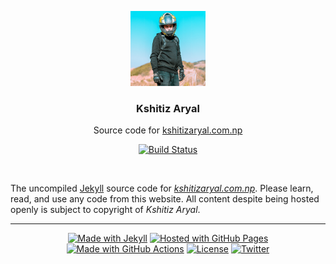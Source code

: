 <p align="center">
  <a href="https://kshitizaryal.com.np/">
    <img width="120px" height="120px" alt="Kshitiz Aryal" src="src/assets/img/avatar.png" />
  </a>
</p>
<h3 align="center">Kshitiz Aryal</h3>
<p align="center">Source code for <a href="https://kshitizaryal.com.np/">kshitizaryal.com.np</a></p>
<div align="center">

[![Build Status](https://github.com/KshitizAryal/kshitizaryal.github.io/actions/workflows/ci.yml/badge.svg?branch=main)](https://github.com/KshitizAryal/kshitizaryal.github.io/actions?workflow=CI)

</div><br />

The uncompiled [Jekyll](https://jekyllrb.com/) source code for _[kshitizaryal.com.np](https://kshitizaryal.com.np/)_. Please learn, read, and use any code from this website. All content despite being hosted openly is subject to copyright of _Kshitiz Aryal_.

---

<div align="center">

[![Made with Jekyll](https://img.shields.io/badge/Jekyll-v4.2.0-blue?logo=jekyll&logoColor=white)](https://jekyllrb.com/)
[![Hosted with GitHub Pages](https://img.shields.io/badge/Hosted_with-GitHub_Pages-blue?logo=github&logoColor=white)](https://pages.github.com/)
[![Made with GitHub Actions](https://img.shields.io/badge/CI-GitHub_Actions-blue?logo=github-actions&logoColor=white)](https://github.com/features/actions)
[![License](https://img.shields.io/badge/License-MIT-blue)](https://github.com/KshitizAryal/kshitizaryal.github.io/blob/main/LICENSE)
[![Twitter](https://img.shields.io/badge/Twitter-@KshitizAryal-blue.svg)](https://twitter.com/KshitizAryal)

</div>

